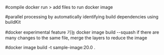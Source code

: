 #compile docker run > add files to run docker image

#parallel processing by automatically identifying build dependencies using buildKit

#docker experimental feature 기능
docker image build --squash
if there are many changes to the same file, merge the layers to reduce the image

#docker image build -t sample-image:20.0 .